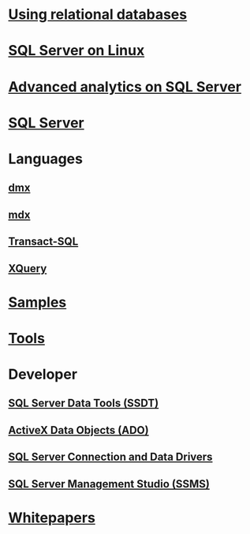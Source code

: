 # [Using relational databases](relational-databases/database-features.md)
# [SQL Server on Linux](./linux/index.md?toc=%2fsql%2flinux%2ftoc.json)
# [Advanced analytics on SQL Server](advanced-analytics/getting-started-with-machine-learning-services.md)
# [SQL Server](sql-server/sql-server-technical-documentation.md)
		
# Languages		
## [dmx](dmx/data-mining-extensions-dmx-reference.md)
## [mdx](mdx/analysis-services-language-reference.md)
## [Transact-SQL](t-sql/language-reference.md)
## [XQuery](xquery/xquery-language-reference-sql-server.md)
		
# [Samples](sample/microsoft-sql-server-samples.md)
# [Tools](tools/command-prompt-utility-reference-database-engine.md)
		
# Developer		
## [SQL Server Data Tools (SSDT)](ssdt/download-sql-server-data-tools-ssdt.md)
## [ActiveX Data Objects (ADO)](ado/microsoft-activex-data-objects-ado.md)
## [SQL Server Connection and Data Drivers](connect/sql-server-driver-documentation.md)
## [SQL Server Management Studio (SSMS)](ssms/download-sql-server-management-studio-ssms.md)
		
# [Whitepapers](whitepapers/microsoft-white-papers.md)
